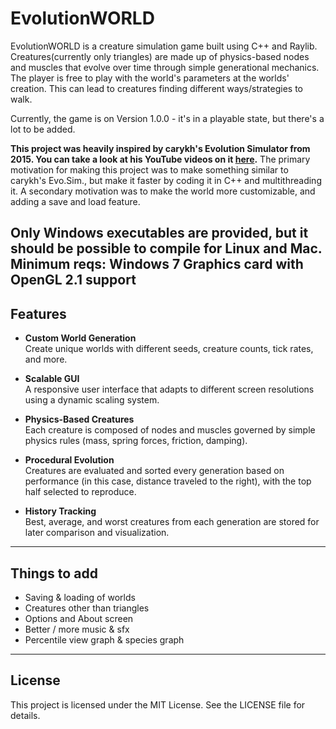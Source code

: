 # EvolutionWORLD 

EvolutionWORLD is a creature simulation game built using C++ and Raylib.  
Creatures(currently only triangles) are made up of physics-based nodes and muscles that evolve over time through simple generational mechanics.
The player is free to play with the world's parameters at the worlds' creation. This can lead to creatures finding different ways/strategies to walk. 

Currently, the game is on Version 1.0.0 - it's in a playable state, but there's a lot to be added.


**This project was heavily inspired by carykh's Evolution Simulator from 2015. You can take a look at his YouTube videos on it [here](https://www.youtube.com/watch?v=GOFws_hhZs8&list=PLrUdxfaFpuuK0rj55Rhc187Tn9vvxck7t).** The primary motivation for making this project was to make something similar to carykh's Evo.Sim., but make it faster by coding it in C++ and multithreading it. A secondary motivation was to make the world more customizable, and adding a save and load feature.

Only Windows executables are provided, but it should be possible to compile for Linux and Mac.
Minimum reqs:
Windows 7
Graphics card with OpenGL 2.1 support
---

## Features

- **Custom World Generation**  
  Create unique worlds with different seeds, creature counts, tick rates, and more.

- **Scalable GUI**  
  A responsive user interface that adapts to different screen resolutions using a dynamic scaling system. 

- **Physics-Based Creatures**  
  Each creature is composed of nodes and muscles governed by simple physics rules (mass, spring forces, friction, damping).

- **Procedural Evolution**  
  Creatures are evaluated and sorted every generation based on performance (in this case, distance traveled to the right), with the top half selected to reproduce.

- **History Tracking**  
  Best, average, and worst creatures from each generation are stored for later comparison and visualization.

---

## Things to add

- Saving & loading of worlds
- Creatures other than triangles 
- Options and About screen 
- Better / more music & sfx  
- Percentile view graph & species graph

---

## License

This project is licensed under the MIT License. See the LICENSE file for details.
